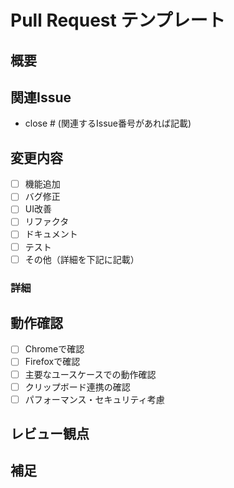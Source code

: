 # Pull Request テンプレート

## 概要

<!-- このPRの目的・背景・変更内容を簡潔に記載してください -->

## 関連Issue

- close # (関連するIssue番号があれば記載)

## 変更内容

- [ ] 機能追加
- [ ] バグ修正
- [ ] UI改善
- [ ] リファクタ
- [ ] ドキュメント
- [ ] テスト
- [ ] その他（詳細を下記に記載）

### 詳細

<!-- 具体的な変更点・実装内容・UIのスクリーンショット等があれば記載 -->

## 動作確認

- [ ] Chromeで確認
- [ ] Firefoxで確認
- [ ] 主要なユースケースでの動作確認
- [ ] クリップボード連携の確認
- [ ] パフォーマンス・セキュリティ考慮

## レビュー観点

<!-- レビュー時に特に見てほしいポイントや懸念点があれば記載 -->

## 補足

<!-- その他、共有事項や注意点があれば記載 -->
